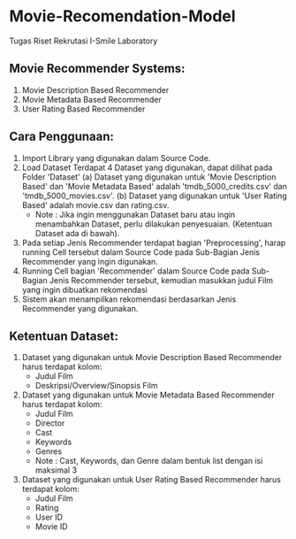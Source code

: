 # Movie-Recomendation-Model
Tugas Riset Rekrutasi I-Smile Laboratory

## Movie Recommender Systems:

1) Movie Description Based Recommender
2) Movie Metadata Based Recommender
3) User Rating Based Recommender

## Cara Penggunaan:

1) Import Library yang digunakan dalam Source Code.
2) Load Dataset
   Terdapat 4 Dataset yang digunakan, dapat dilihat pada Folder 'Dataset'
   (a) Dataset yang digunakan untuk 'Movie Description Based' dan 'Movie Metadata Based' adalah 'tmdb_5000_credits.csv' dan 'tmdb_5000_movies.csv'.
   (b) Dataset yang digunakan untuk 'User Rating Based' adalah movie.csv dan rating.csv.
   * Note : Jika ingin menggunakan Dataset baru atau ingin menambahkan Dataset, perlu dilakukan penyesuaian. (Ketentuan Dataset ada di bawah).
3) Pada setiap Jenis Recommender terdapat bagian 'Preprocessing', harap running Cell tersebut dalam Source Code pada Sub-Bagian Jenis Recommender yang ingin digunakan.
4) Running Cell bagian 'Recommender' dalam Source Code pada Sub-Bagian Jenis Recommender tersebut, kemudian masukkan judul Film yang ingin dibuatkan rekomendasi
5) Sistem akan menampilkan rekomendasi berdasarkan Jenis Recommender yang digunakan.

## Ketentuan Dataset:

1) Dataset yang digunakan untuk Movie Description Based Recommender harus terdapat kolom:
   - Judul Film
   - Deskripsi/Overview/Sinopsis Film
2) Dataset yang digunakan untuk Movie Metadata Based Recommender harus terdapat kolom:
   - Judul Film
   - Director
   - Cast
   - Keywords
   - Genres
   * Note : Cast, Keywords, dan Genre dalam bentuk list dengan isi maksimal 3
3) Dataset yang digunakan untuk User Rating Based Recommender harus terdapat kolom:
   - Judul Film
   - Rating
   - User ID
   - Movie ID
